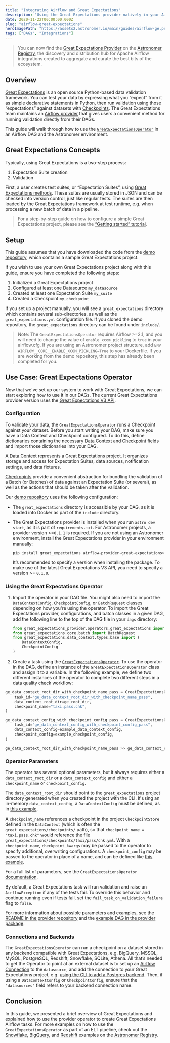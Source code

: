 ```yaml
---
title: "Integrating Airflow and Great Expectations"
description: "Using the Great Expectations provider natively in your Airflow DAGs."
date: 2020-11-22T00:00:00.000Z
slug: "airflow-great-expectations"
heroImagePath: "https://assets2.astronomer.io/main/guides/airflow-ge.png"
tags: ["DAGs", "Integrations"]
---
```


> You can now find the [Great Expectations Provider](https://registry.astronomer.io/providers/great-expectations) on the [Astronomer Registry](https://registry.astronomer.io), the discovery and distribution hub for Apache Airflow integrations created to aggregate and curate the best bits of the ecosystem.

## Overview

[Great Expectations](https://greatexpectations.io) is an open source Python-based data validation framework. You can test your data by expressing what you “expect” from it as simple declarative statements in Python, then run validation using those “expectations” against datasets with [Checkpoints](https://docs.greatexpectations.io/docs/reference/checkpoints_and_actions). The Great Expectations team maintains an [Airflow provider](https://registry.astronomer.io/providers/great-expectations) that gives users a convenient method for running validation directly from their DAGs.

This guide will walk through how to use the [`GreatExpectationsOperator`](https://registry.astronomer.io/providers/great-expectations/modules/greatexpectationsoperator) in an Airflow DAG and the Astronomer environment.

## Great Expectations Concepts

Typically, using Great Expectations is a two-step process:

1. Expectation Suite creation
2. Validation

First, a user creates test suites, or “Expectation Suites”, using [Great Expectations methods](https://docs.greatexpectations.io/docs/reference/expectations/). These suites are usually stored in JSON and can be checked into version control, just like regular tests. The suites are then loaded by the Great Expectations framework at test runtime, e.g. when processing a new batch of data in a pipeline.

> For a step-by-step guide on how to configure a simple Great Expectations project, please see the [“Getting started” tutorial](https://docs.greatexpectations.io/en/latest/guides/tutorials.html).

## Setup

This guide assumes that you have downloaded the code from the [demo repository](https://github.com/astronomer/airflow-data-quality-demo/), which contains a sample Great Expectations project.

If you wish to use your own Great Expectations project along with this guide, ensure you have completed the following steps:

1. Initialized a Great Expectations project
2. Configured at least one Datasource `my_datasource`
3. Created at least one Expectation Suite `my_suite`
4. Created a Checkpoint `my_checkpoint`

If you set up a project manually, you will see a `great_expectations` directory which contains several sub-directories, as well as the `great_expectations.yml` configuration file. If you cloned the demo repository, the `great_expectations` directory can be found under `include/`.

> Note: The `GreatExpectationsOperator` requires Airflow >=2.1, and you will need to change the value of `enable_xcom_pickling` to `true` in your airflow.cfg. If you are using an Astronomer project structure, add `ENV AIRFLOW__CORE__ENABLE_XCOM_PICKLING=True` to your Dockerfile. If you are working from the demo repository, this step has already been completed for you.

## Use Case: Great Expectations Operator

Now that we've set up our system to work with Great Expectations, we can start exploring how to use it in our DAGs. The current Great Expectations provider version uses the [Great Expectations V3 API](https://docs.greatexpectations.io/docs/).

### Configuration

To validate your data, the `GreatExpectationsOperator` runs a Checkpoint against your dataset. Before you start writing your DAG, make sure you have a Data Context and Checkpoint configured. To do this, define dictionaries containing the necessary [Data Context](https://github.com/astronomer/airflow-data-quality-demo/blob/main/include/great_expectations/configs/snowflake_configs.py#L14) and [Checkpoint](https://github.com/astronomer/airflow-data-quality-demo/blob/main/include/great_expectations/configs/snowflake_configs.py#L99) fields and import those dictionaries into your DAG.

A [Data Context](https://docs.greatexpectations.io/docs/reference/data_context) represents a Great Expectations project. It organizes storage and access for Expectation Suites, data sources, notification settings, and data fixtures.

[Checkpoints](https://docs.greatexpectations.io/docs/reference/checkpoints_and_actions) provide a convenient abstraction for bundling the validation of a Batch (or Batches) of data against an Expectation Suite (or several), as well as the actions that should be taken after the validation.

Our [demo repository](https://github.com/astronomer/airflow-data-quality-demo/) uses the following configuration:

- The `great_expectations` directory is accessible by your DAG, as it is loaded into Docker as part of the `include` directory.
- The Great Expectations provider is installed when you run `astro dev start`, as it is part of `requirements.txt`. For Astronomer projects, a provider version >=`0.1.1` is required. If you are not using an Astronomer environment, install the Great Expectations provider in your environment manually:

    ```bash
    pip install great_expectations airflow-provider-great-expectations>=0.1.0
    ```

    It’s recommended to specify a version when installing the package. To make use of the latest Great Expectations V3 API, you need to specify a version >= `0.1.0`.

### Using the Great Expectations Operator

1. Import the operator in your DAG file. You might also need to import the `DataContextConfig`, `CheckpointConfig`, or `BatchRequest` classes depending on how you're using the operator. To import the Great Expectations provider, configurations, and batch classes in a given DAG, add the following line to the top of the DAG file in your `dags` directory:

    ```python
    from great_expectations_provider.operators.great_expectations import GreatExpectationsOperator
    from great_expectations.core.batch import BatchRequest
    from great_expectations.data_context.types.base import (
        DataContextConfig,
        CheckpointConfig
    )
    ```

2. Create a task using the [`GreatExpectationsOperator`](https://registry.astronomer.io/providers/great-expectations/modules/greatexpectationsoperator). To use the operator in the DAG, define an instance of the `GreatExpectationsOperator` class and assign it to a variable. In the following example, we define two different instances of the operator to complete two different steps in a data quality check workflow:

  ```python
  ge_data_context_root_dir_with_checkpoint_name_pass = GreatExpectationsOperator(
      task_id="ge_data_context_root_dir_with_checkpoint_name_pass",
      data_context_root_dir=ge_root_dir,
      checkpoint_name="taxi.pass.chk",
  )

  ge_data_context_config_with_checkpoint_config_pass = GreatExpectationsOperator(
      task_id="ge_data_context_config_with_checkpoint_config_pass",
      data_context_config=example_data_context_config,
      checkpoint_config=example_checkpoint_config,
  )

  ge_data_context_root_dir_with_checkpoint_name_pass >> ge_data_context_config_with_checkpoint_config_pass
  ```

### Operator Parameters

The operator has several optional parameters, but it always requires either a `data_context_root_dir` or a `data_context_config` and either a `checkpoint_name` or `checkpoint_config`.

The `data_context_root_dir` should point to the `great_expectations` project directory generated when you created the project with the CLI. If using an in-memory `data_context_config`, a `DataContextConfig` must be defined, as in [this example](https://github.com/great-expectations/airflow-provider-great-expectations/blob/main/include/great_expectations/object_configs/example_data_context_config.py).

A `checkpoint_name` references a checkpoint in the project `CheckpointStore` defined in the `DataContext` (which is often the `great_expectations/checkpoints/` path), so that `checkpoint_name = "taxi.pass.chk"` would reference the file `great_expectations/checkpoints/taxi/pass/chk.yml`. With a `checkpoint_name`, `checkpoint_kwargs` may be passed to the operator to specify additional, overwriting configurations. A `checkpoint_config` may be passed to the operator in place of a name, and can be defined like [this example](https://github.com/great-expectations/airflow-provider-great-expectations/blob/main/include/great_expectations/object_configs/example_checkpoint_config.py).

For a full list of parameters, see the `GreatExpectationsOperator` [documentation](https://registry.astronomer.io/providers/great-expectations/modules/greatexpectationsoperator).

By default, a Great Expectations task will run validation and raise an `AirflowException` if any of the tests fail. To override this behavior and continue running even if tests fail, set the `fail_task_on_validation_failure` flag to `false`.

For more information about possible parameters and examples, see the [README in the provider repository](https://github.com/great-expectations/airflow-provider-great-expectations) and the [example DAG in the provider package](https://registry.astronomer.io/dags/example-great-expectations-dag).

### Connections and Backends

The `GreatExpectationsOperator` can run a checkpoint on a dataset stored in any backend compatible with Great Expectations, e.g. BigQuery, MSSQL, MySQL, PostgreSQL, Redshift, Snowflake, SQLite, Athena. All that’s needed to get the Operator to point at an external dataset is to set up an [Airflow Connection](https://www.astronomer.io/guides/connections) to the `datasource`, and add the connection to your Great Expectations project, e.g. [using the CLI to add a Postgres backend](https://docs.greatexpectations.io/docs/guides/connecting_to_your_data/database/postgres). Then, if using a `DataContextConfig` or `CheckpointConfig`, ensure that the `"datasources"` field refers to your backend connection name.

## Conclusion

In this guide, we presented a brief overview of Great Expectations and explained how to use the provider operator to create Great Expectations Airflow tasks. For more examples on how to use the `GreatExpectationsOperator` as part of an ELT pipeline, check out the [Snowflake](https://registry.astronomer.io/dags/simple-great-expectations-snowflake-el), [BigQuery](https://registry.astronomer.io/dags/simple-great-expectations-bigquery-el/), and [Redshift](https://registry.astronomer.io/dags/simple-great-expectations-redshift-el) examples on the [Astronomer Registry](https://registry.astronomer.io/).
